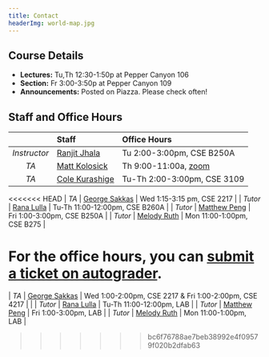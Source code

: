 ```yaml
---
title: Contact
headerImg: world-map.jpg
---
```


## Course Details

- **Lectures:**          Tu,Th 12:30-1:50p at Pepper Canyon 106
- **Section:**           Fr    3:00-3:50p  at Pepper Canyon 109
- **Announcements:**     Posted on Piazza. Please check often!

## Staff and Office Hours

|              |  **Staff**                                     | **Office Hours**                     |
|:------------:|:-----------------------------------------------|:-------------------------------------|
| *Instructor* | [Ranjit Jhala](https://ranjitjhala.github.io)  | Tu 2:00-3:00pm, CSE B250A 	       |
| *TA*         | [Matt Kolosick](mailto:mkolosic@ucsd.edu)      | Th 9:00-11:00a, [zoom](https://ucsd.zoom.us/j/2499498988) |
| *TA*         | [Cole Kurashige](mailto:ckurashige@ucsd.edu)   | Tu-Th 2:00-3:00pm, CSE 3109         |
<<<<<<< HEAD
| *TA*         | [George Sakkas](mailto:gsakkas@ucsd.edu)       | Wed 1:15-3:15 pm, CSE 2217          |
| *Tutor*      | [Rana Lulla](mailto:rlulla@ucsd.edu)           | Tu-Th 11:00-12:00pm, CSE B260A      |
| *Tutor*      | [Matthew Peng](mailto:mapeng@ucsd.edu)         | Fri 1:00-3:00pm, CSE B250A          |
| *Tutor*      | [Melody Ruth](mailto:maruth@ucsd.edu)          | Mon 11:00-1:00pm, CSE B275 	      |

For the office hours, you can [submit a ticket on autograder](https://autograder.ucsd.edu/queue/728).
=======
| *TA*         | [George Sakkas](mailto:gsakkas@ucsd.edu)       | Wed 1:00-2:00pm, CSE 2217 & Fri 1:00-2:00pm, CSE 4217 |                                   |
| *Tutor*      | [Rana Lulla](mailto:rlulla@ucsd.edu)           | Tu-Th 11:00-12:00pm, LAB            |
| *Tutor*      | [Matthew Peng](mailto:mapeng@ucsd.edu)         | Fri 1:00-3:00pm, LAB                |
| *Tutor*      | [Melody Ruth](mailto:maruth@ucsd.edu)          | Mon 11:00-1:00pm, LAB                |
>>>>>>> bc6f76788ae7beb38992e4f09579f020b2dfab63

<!--

- Rana  11am-12pm on Tuesday/Thursday
- Matthew 1pm-3pm on Fridays
- Melody 11am-1pm on Mondays
## Teaching Assistants

- [Matt Kolosick](mailto:mkolosic@ucsd.edu)
- [Cole Kurashige](mailto:ckurashige@ucsd.edu)
- [George Sakkas](mailto:gsakkas@ucsd.edu)

## Tutors

- [Rana Lulla](mailto:rlulla@ucsd.edu)
- [Matthew Peng](mailto:mapeng@ucsd.edu)
- [Melody Ruth](mailto:maruth@ucsd.edu)

-->
